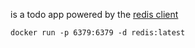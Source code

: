 is a todo app powered by the [redis client](https://github.com/redis-rs/redis-rs) 

`docker run -p 6379:6379 -d redis:latest`